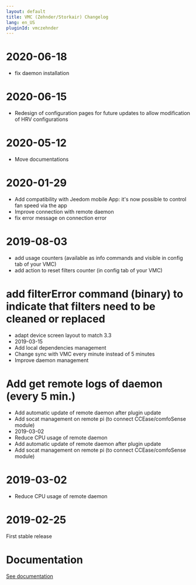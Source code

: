 ```yaml
---
layout: default
title: VMC (Zehnder/Storkair) Changelog
lang: en_US
pluginId: vmczehnder
---
```


# 2020-06-18

- fix daemon installation

# 2020-06-15

- Redesign of configuration pages for future updates to allow modification of HRV configurations

# 2020-05-12

- Move documentations

# 2020-01-29

- Add compatibility with Jeedom mobile App: it's now possible to control fan speed via the app
- Improve connection with remote daemon
- fix error message on connection error

# 2019-08-03

- add usage counters (available as info commands and visible in config tab of your VMC)
- add action to reset filters counter (in config tab of your VMC)

# add filterError command (binary) to indicate that filters need to be cleaned or replaced

- adapt device screen layout to match 3.3
- 2019-03-15
- Add local dependencies management
- Change sync with VMC every minute instead of 5 minutes
- Improve daemon management

# Add get remote logs of daemon (every 5 min.)

- Add automatic update of remote daemon after plugin update
- Add socat management on remote pi (to connect CCEase/comfoSense module)
- 2019-03-02
- Reduce CPU usage of remote daemon
- Add automatic update of remote daemon after plugin update
- Add socat management on remote pi (to connect CCEase/comfoSense module)

# 2019-03-02

- Reduce CPU usage of remote daemon

# 2019-02-25

First stable release

# Documentation

[See documentation]({{site.baseurl}}/{{page.pluginId}})
